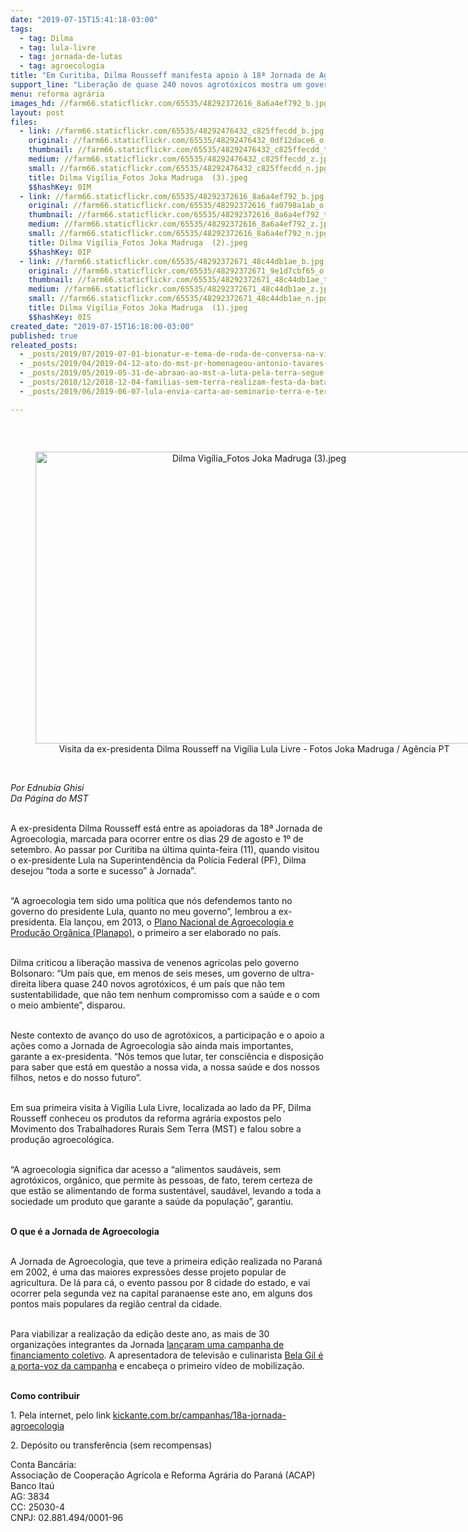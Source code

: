 ```yaml
---
date: "2019-07-15T15:41:18-03:00"
tags:
  - tag: Dilma
  - tag: lula-livre
  - tag: jornada-de-lutas
  - tag: agroecologia
title: "Em Curitiba, Dilma Rousseff manifesta apoio à 18ª Jornada de Agroecologia"
support_line: "Liberação de quase 240 novos agrotóxicos mostra um governo que “não tem nenhum compromisso com a saúde e o com o meio ambiente”, diz a ex-presidenta "
menu: reforma agrária
images_hd: //farm66.staticflickr.com/65535/48292372616_8a6a4ef792_b.jpg
layout: post
files:
  - link: //farm66.staticflickr.com/65535/48292476432_c825ffecdd_b.jpg
    original: //farm66.staticflickr.com/65535/48292476432_0df12dace6_o.jpg
    thumbnail: //farm66.staticflickr.com/65535/48292476432_c825ffecdd_t.jpg
    medium: //farm66.staticflickr.com/65535/48292476432_c825ffecdd_z.jpg
    small: //farm66.staticflickr.com/65535/48292476432_c825ffecdd_n.jpg
    title: Dilma Vigília_Fotos Joka Madruga  (3).jpeg
    $$hashKey: 0IM
  - link: //farm66.staticflickr.com/65535/48292372616_8a6a4ef792_b.jpg
    original: //farm66.staticflickr.com/65535/48292372616_fa0798a1ab_o.jpg
    thumbnail: //farm66.staticflickr.com/65535/48292372616_8a6a4ef792_t.jpg
    medium: //farm66.staticflickr.com/65535/48292372616_8a6a4ef792_z.jpg
    small: //farm66.staticflickr.com/65535/48292372616_8a6a4ef792_n.jpg
    title: Dilma Vigília_Fotos Joka Madruga  (2).jpeg
    $$hashKey: 0IP
  - link: //farm66.staticflickr.com/65535/48292372671_48c44db1ae_b.jpg
    original: //farm66.staticflickr.com/65535/48292372671_9e1d7cbf65_o.jpg
    thumbnail: //farm66.staticflickr.com/65535/48292372671_48c44db1ae_t.jpg
    medium: //farm66.staticflickr.com/65535/48292372671_48c44db1ae_z.jpg
    small: //farm66.staticflickr.com/65535/48292372671_48c44db1ae_n.jpg
    title: Dilma Vigília_Fotos Joka Madruga  (1).jpeg
    $$hashKey: 0IS
created_date: "2019-07-15T16:18:00-03:00"
published: true
releated_posts:
  - _posts/2019/07/2019-07-01-bionatur-e-tema-de-roda-de-conversa-na-vigilia-lula-livre.md
  - _posts/2019/04/2019-04-12-ato-do-mst-pr-homenageou-antonio-tavares-e-vitimas-do-latifundio.md
  - _posts/2019/05/2019-05-31-de-abraao-ao-mst-a-luta-pela-terra-segue.md
  - _posts/2018/12/2018-12-04-familias-sem-terra-realizam-festa-da-batata-doce-e-da-reforma-agraria-em-londrina-pr.md
  - _posts/2019/06/2019-06-07-lula-envia-carta-ao-seminario-terra-e-territorio-e-celebra-unidade-dos-povos-do-campo.md

---
```

<p>&nbsp;</p>

<div style="text-align:center">
<figure class="image" style="display:inline-block"><img alt="Dilma Vigília_Fotos Joka Madruga  (3).jpeg" height="467" src="//farm66.staticflickr.com/65535/48292476432_c825ffecdd_b.jpg" width="700" />
<figcaption>Visita da ex-presidenta Dilma Rousseff na Vig&iacute;lia Lula Livre - Fotos Joka Madruga / Ag&ecirc;ncia PT</figcaption>
</figure>
</div>

<p><br />
<em>Por Ednubia Ghisi&nbsp;<br />
Da P&aacute;gina do MST</em><br />
&nbsp;</p>

<p>A ex-presidenta Dilma Rousseff est&aacute; entre as apoiadoras da 18&ordf; Jornada de Agroecologia, marcada para ocorrer entre os dias 29 de agosto e 1&ordm; de setembro. Ao passar por Curitiba na &uacute;ltima quinta-feira (11), quando visitou o ex-presidente Lula na Superintend&ecirc;ncia da Pol&iacute;cia Federal (PF), Dilma desejou &ldquo;toda a sorte e sucesso&rdquo; &agrave; Jornada&rdquo;.&nbsp;<br />
&nbsp;</p>

<p>&ldquo;A agroecologia tem sido uma pol&iacute;tica que n&oacute;s defendemos tanto no governo do presidente Lula, quanto no meu governo&rdquo;, lembrou a ex-presidenta. Ela lan&ccedil;ou, em 2013, o <a href="http://www.mda.gov.br/sitemda/sites/sitemda/files/user_img_19/BrasilAgroecologico_Baixar.pdf">Plano Nacional de Agroecologia e Produ&ccedil;&atilde;o Org&acirc;nica (Planapo)</a>, o primeiro a ser elaborado no pa&iacute;s.&nbsp;&nbsp;<br />
&nbsp;</p>

<p>Dilma criticou a libera&ccedil;&atilde;o massiva de venenos agr&iacute;colas pelo governo Bolsonaro: &ldquo;Um pa&iacute;s que, em menos de seis meses, um governo de ultra-direita libera quase 240 novos agrot&oacute;xicos, &eacute; um pa&iacute;s que n&atilde;o tem sustentabilidade, que n&atilde;o tem nenhum compromisso com a sa&uacute;de e o com o meio ambiente&rdquo;, disparou.&nbsp; &nbsp;<br />
&nbsp;</p>

<p>Neste contexto de avan&ccedil;o do uso de agrot&oacute;xicos, a participa&ccedil;&atilde;o e o apoio a a&ccedil;&otilde;es como a Jornada de Agroecologia s&atilde;o ainda mais importantes, garante a ex-presidenta. &ldquo;N&oacute;s temos que lutar, ter consci&ecirc;ncia e disposi&ccedil;&atilde;o para saber que est&aacute; em quest&atilde;o a nossa vida, a nossa sa&uacute;de e dos nossos filhos, netos e do nosso futuro&rdquo;.&nbsp;&nbsp;<br />
&nbsp;</p>

<p>Em sua primeira visita &agrave; Vig&iacute;lia Lula Livre, localizada ao lado da PF, Dilma Rousseff conheceu os produtos da reforma agr&aacute;ria expostos pelo Movimento dos Trabalhadores Rurais Sem Terra (MST) e falou sobre a produ&ccedil;&atilde;o agroecol&oacute;gica.&nbsp;<br />
&nbsp;</p>

<p>&ldquo;A agroecologia significa dar acesso a &ldquo;alimentos saud&aacute;veis, sem agrot&oacute;xicos, org&acirc;nico, que permite &agrave;s pessoas, de fato, terem certeza de que est&atilde;o se alimentando de forma sustent&aacute;vel, saud&aacute;vel, levando a toda a sociedade um produto que garante a sa&uacute;de da popula&ccedil;&atilde;o&rdquo;, garantiu.&nbsp;</p>

<p><br />
<strong>O que &eacute; a Jornada de Agroecologia</strong><br />
&nbsp;</p>

<p>A Jornada de Agroecologia, que teve a primeira edi&ccedil;&atilde;o realizada no Paran&aacute; em 2002, &eacute; uma das maiores express&otilde;es desse projeto popular de agricultura. De l&aacute; para c&aacute;, o evento passou por 8 cidade do estado, e vai ocorrer pela segunda vez na capital paranaense este ano, em alguns dos pontos mais populares da regi&atilde;o central da cidade.&nbsp;<br />
&nbsp;</p>

<p>Para viabilizar a realiza&ccedil;&atilde;o da edi&ccedil;&atilde;o deste ano, as mais de 30 organiza&ccedil;&otilde;es integrantes da Jornada <a href="http://www.mst.org.br/2019/07/11/jornada-de-agroecologia-lanca-campanha-de-financiamento-para-realizar-18a-edicao.html">lan&ccedil;aram uma campanha de financiamento coletivo</a>. A apresentadora de televis&atilde;o e culinarista <a href="https://www.youtube.com/watch?v=jpJ_FbTnWDA">Bela Gil &eacute; a porta-voz da campanha</a> e encabe&ccedil;a o primeiro v&iacute;deo de mobiliza&ccedil;&atilde;o.&nbsp;<br />
&nbsp;</p>

<p><strong>Como contribuir</strong></p>

<p>1. Pela internet, pelo link <a href="http://kickante.com.br/campanhas/18a-jornada-agroecologia">kickante.com.br/campanhas/18a-jornada-agroecologia</a></p>

<p>2. Dep&oacute;sito ou transfer&ecirc;ncia (sem recompensas)&nbsp;</p>

<p>Conta Banc&aacute;ria:<br />
Associa&ccedil;&atilde;o de Coopera&ccedil;&atilde;o Agr&iacute;cola e Reforma Agr&aacute;ria do Paran&aacute; (ACAP)<br />
Banco Ita&uacute;<br />
AG: 3834<br />
CC: 25030-4<br />
CNPJ: 02.881.494/0001-96</p>

<p>&nbsp;</p>
